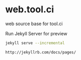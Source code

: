 # web.tool.ci
web source base for tool.ci

Run Jekyll Server for preview

```sh
jekyll serve --incremental
```

```
http://jekyllrb.com/docs/pages/
```
